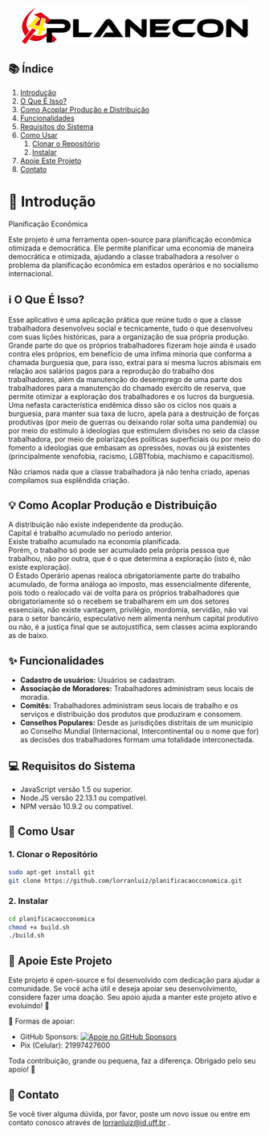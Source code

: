<p align="center">
    <picture>
        <source srcset="./public/images/planEconLogoBranca1.png" media="(prefers-color-scheme: dark)">
        <img src="./public/images/planEconLogo1.png" alt="Planificação Econômica Logo">
    </picture>
</p>

## 📚 Índice
1. [Introdução](#-introdução)
2. [O Que É Isso?](#ℹ️-o-que-é-isso)
3. [Como Acoplar Produção e Distribuição](#-como-acoplar-produção-e-distribuição)
4. [Funcionalidades](#-funcionalidades)
5. [Requisitos do Sistema](#-requisitos-do-sistema)
6. [Como Usar](#-como-usar)
    1. [Clonar o Repositório](#1-clonar-o-repositório)
    2. [Instalar](#2-instalar)
8. [Apoie Este Projeto](#-apoie-este-projeto)
9. [Contato](#-contato)

# 🚀 Introdução
Planificação Econômica

Este projeto é uma ferramenta open-source para planificação econômica otimizada e democrática. Ele permite planificar uma economia de maneira democrática e otimizada, ajudando a classe trabalhadora a resolver o problema da planificação econômica em estados operários e no socialismo internacional.

## ℹ️ O Que É Isso?
Esse aplicativo é uma aplicação prática que reúne tudo o que a classe trabalhadora desenvolveu social e tecnicamente, tudo o que desenvolveu com suas lições históricas, para a organização de sua própria produção. Grande parte do que os próprios trabalhadores fizeram hoje ainda é usado contra eles próprios, em benefício de uma ínfima minoria que conforma a chamada burguesia que, para isso, extrai para si mesma lucros abismais em relação aos salários pagos para a reprodução do trabalho dos trabalhadores, além da manutenção do desemprego de uma parte dos trabalhadores para a manutenção do chamado exército de reserva, que permite otimizar a exploração dos trabalhadores e os lucros da burguesia. Uma nefasta característica endêmica disso são os ciclos nos quais a burguesia, para manter sua taxa de lucro, apela para a destruição de forças produtivas (por meio de guerras ou deixando rolar solta uma pandemia) ou por meio do estímulo à ideologias que estimulem divisões no seio da classe trabalhadora, por meio de polarizações políticas superficiais ou por meio do fomento a ideologias que embasam as opressões, novas ou já existentes (principalmente xenofobia, racismo, LGBTfobia, machismo e capacitismo).

Não criamos nada que a classe trabalhadora já não tenha criado, apenas compilamos sua esplêndida criação.

## 💡 Como Acoplar Produção e Distribuição
A distribuição não existe independente da produção.  
Capital é trabalho acumulado no período anterior.  
Existe trabalho acumulado na economia planificada.  
Porém, o trabalho só pode ser acumulado pela própria pessoa que trabalhou, não por outra, que é o que determina a exploração (isto é, não existe exploração).  
O Estado Operário apenas realoca obrigatoriamente parte do trabalho acumulado, de forma análoga ao imposto, mas essencialmente diferente, pois todo o realocado vai de volta para os próprios trabalhadores que obrigatoriamente só o recebem se trabalharem em um dos setores essenciais, não existe vantagem, privilégio, mordomia, servidão, não vai para o setor bancário, especulativo nem alimenta nenhum capital produtivo ou não, é a justiça final que se autojustifica, sem classes acima explorando as de baixo.

## ✨ Funcionalidades
- **Cadastro de usuários:** Usuários se cadastram.
- **Associação de Moradores:** Trabalhadores administram seus locais de moradia.
- **Comitês:** Trabalhadores administram seus locais de trabalho e os serviços e distribuição dos produtos que produziram e consomem.
- **Conselhos Populares:** Desde as jurisdições distritais de um município ao Conselho Mundial (Internacional, Intercontinental ou o nome que for) as decisões dos trabalhadores formam uma totalidade interconectada.

## 💻 Requisitos do Sistema
- JavaScript versão 1.5 ou superior.
- Node.JS versão 22.13.1 ou compatível.
- NPM versão 10.9.2 ou compatível.

## 🔧 Como Usar
### 1. Clonar o Repositório
```bash
sudo apt-get install git
git clone https://github.com/lorranluiz/planificacaocconomica.git
```
### 2. Instalar
```bash
cd planificacaocconomica
chmod +x build.sh
./build.sh
```

## 💖 Apoie Este Projeto
Este projeto é open-source e foi desenvolvido com dedicação para ajudar a comunidade. Se você acha útil e deseja apoiar seu desenvolvimento, considere fazer uma doação. Seu apoio ajuda a manter este projeto ativo e evoluindo! 🚀

🔹 Formas de apoiar:

- GitHub Sponsors: [![Apoie no GitHub Sponsors](https://img.shields.io/badge/Sponsor-30363D?style=for-the-badge&logo=GitHub-Sponsors&logoColor=#EA4AAA)](https://github.com/sponsors/lorranluiz)
- Pix (Celular): 21997427600

Toda contribuição, grande ou pequena, faz a diferença. Obrigado pelo seu apoio! 💙

## 📧 Contato
Se você tiver alguma dúvida, por favor, poste um novo issue ou entre em contato conosco através de lorranluiz@id.uff.br .
